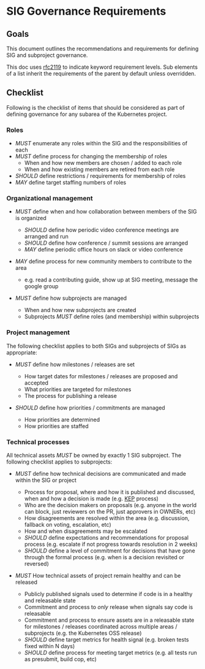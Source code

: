 # SIG Governance Requirements

## Goals

This document outlines the recommendations and requirements for defining SIG and subproject governance.

This doc uses [rfc2119](https://www.ietf.org/rfc/rfc2119.txt) to indicate keyword requirement levels.
Sub elements of a list inherit the requirements of the parent by default unless overridden.

## Checklist

Following is the checklist of items that should be considered as part of defining governance for
any subarea of the Kubernetes project.

### Roles

- *MUST* enumerate any roles within the SIG and the responsibilities of each
- *MUST* define process for changing the membership of roles
  - When and how new members are chosen / added to each role
  - When and how existing members are retired from each role
- *SHOULD* define restrictions / requirements for membership of roles
- *MAY* define target staffing numbers of roles

### Organizational management

- *MUST* define when and how collaboration between members of the SIG is organized
  - *SHOULD* define how periodic video conference meetings are arranged and run
  - *SHOULD* define how conference / summit sessions are arranged
  - *MAY* define periodic office hours on slack or video conference

- *MAY* define process for new community members to contribute to the area
  - e.g. read a contributing guide, show up at SIG meeting, message the google group

- *MUST* define how subprojects are managed
  - When and how new subprojects are created
  - Subprojects *MUST* define roles (and membership) within subprojects

### Project management

The following checklist applies to both SIGs and subprojects of SIGs as appropriate:

- *MUST* define how milestones / releases are set
  - How target dates for milestones / releases are proposed and accepted
  - What priorities are targeted for milestones
  - The process for publishing a release

- *SHOULD* define how priorities / commitments are managed
  - How priorities are determined
  - How priorities are staffed

### Technical processes

All technical assets *MUST* be owned by exactly 1 SIG subproject.  The following checklist applies to subprojects:

- *MUST* define how technical decisions are communicated and made within the SIG or project
  - Process for proposal, where and how it is published and discussed, when and how a decision is made
    (e.g. [KEP] process)
  - Who are the decision makers on proposals (e.g. anyone in the world can block, just reviewers on the PR,
    just approvers in OWNERs, etc)
  - How disagreements are resolved within the area (e.g. discussion, fallback on voting, escalation, etc)
  - How and when disagreements may be escalated
  - *SHOULD* define expectations and recommendations for proposal process (e.g. escalate if not progress towards
    resolution in 2 weeks)
  - *SHOULD* define a level of commitment for decisions that have gone through the formal process
    (e.g. when is a decision revisited or reversed)

- *MUST* How technical assets of project remain healthy and can be released
  - Publicly published signals used to determine if code is in a healthy and releasable state
  - Commitment and process to *only* release when signals say code is releasable
  - Commitment and process to ensure assets are in a releasable state for milestones / releases
    coordinated across multiple areas / subprojects (e.g. the Kubernetes OSS release)
  - *SHOULD* define target metrics for health signal (e.g. broken tests fixed within N days)
  - *SHOULD* define process for meeting target metrics (e.g. all tests run as presubmit, build cop, etc)

[lazy-consensus]: http://communitymgt.wikia.com/wiki/Lazy_consensus
[super-majority]: https://en.wikipedia.org/wiki/Supermajority#Two-thirds_vote
[warnocks-dilemma]: http://communitymgt.wikia.com/wiki/Warnock%27s_Dilemma
[slo]: https://en.wikipedia.org/wiki/Service_level_objective
[steering-committee]: https://github.com/kubernetes/steering#contact
[business-operations]: http://www.businessdictionary.com/definition/business-operation.html
[KEP]: https://kubernetes.io/docs/imported/community/keps/
